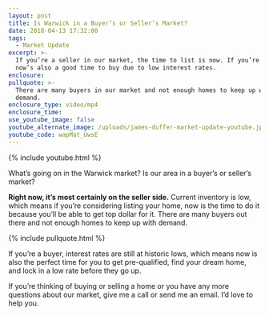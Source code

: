 ```yaml
---
layout: post
title: Is Warwick in a Buyer’s or Seller’s Market?
date: 2018-04-13 17:32:00
tags:
  - Market Update
excerpt: >-
  If you’re a seller in our market, the time to list is now. If you’re a buyer,
  now’s also a good time to buy due to low interest rates.
enclosure:
pullquote: >-
  There are many buyers in our market and not enough homes to keep up with
  demand.
enclosure_type: video/mp4
enclosure_time:
use_youtube_image: false
youtube_alternate_image: /uploads/james-duffer-market-update-youtube.jpg
youtube_code: wapMat_UwsE
---
```


{% include youtube.html %}

What’s going on in the Warwick market? Is our area in a buyer’s or seller’s market?

**Right now, it’s most certainly on the seller side.** Current inventory is low, which means if you’re considering listing your home, now is the time to do it because you’ll be able to get top dollar for it. There are many buyers out there and not enough homes to keep up with demand.

{% include pullquote.html %}

If you’re a buyer, interest rates are still at historic lows, which means now is also the perfect time for you to get pre-qualified, find your dream home, and lock in a low rate before they go up. 

If you’re thinking of buying or selling a home or you have any more questions about our market, give me a call or send me an email. I’d love to help you.